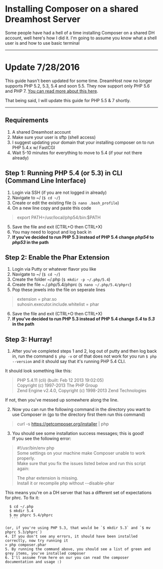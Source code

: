 Installing Composer on a shared Dreamhost Server
==========================
Some people have had a hell of a time installing Composer on a shared DH account, well here's how I did it. 
I'm going to assume you know what a shell user is and how to use basic terminal

-----------------------

# Update 7/28/2016 
This guide hasn't been updated for some time. DreamHost now no longer supports PHP 5.2, 5.3, 5.4 and soon 5.5. They now support only PHP 5.6 and PHP 7. [You can read more about this here](https://help.dreamhost.com/hc/en-us/articles/215082337-What-versions-of-PHP-are-available-at-DreamHost-).

That being said, I will update this guide for PHP 5.5 & 7 shortly.

-----------------------

Requirements
-------------------------
1. A shared Dreamhost account
2. Make sure your user is sftp (shell access)
3. I suggest updating your domain that your installing composer on to run PHP 5.4.x w/ FastCGI
4. Wait 5-10 minutes for everything to move to 5.4 (if your not there already)


Step 1: Running PHP 5.4 (or 5.3) in CLI (Command Line Interface)
-------------------------

1. Login via SSH (if you are not logged in already)
2. Navigate to ~/ (`$ cd ~/`)
3. Create or edit the existing file (`$ nano .bash_profile`)
4. On a new line copy and paste this code
  > export PATH=/usr/local/php54/bin:$PATH

5. Save the file and exit (CTRL+O then CTRL+X)
6. You may need to logout and log back in
7. **If you've decided to run PHP 5.3 instead of PHP 5.4 change *php54* to *php53* in the path**

Step 2: Enable the Phar Extension
-------------------------

1. Login via Putty or whatever flavor you like
2. Navigate to ~/ (`$ cd ~/`)
3. Create the folder ~/.php (`$ mkdir -p ~/.php/5.4`)
4. Create the file ~./.php/5.4/phprc (`$ nano ~/.php/5.4/phprc`)
5. Pop these jewels into the file on seperate lines
 > extension = phar.so<br />
 > suhosin.executor.include.whitelist = phar

6. Save the file and exit (CTRL+O then CTRL+X)
7. **If you've decided to run PHP 5.3 instead of PHP 5.4 change *5.4* to *5.3* in the path**



Step 3: Hurray!
-------------------------
1. After you've completed steps 1 and 2, log out of putty and then log back in, run the command `$ php -v` or of that does not work for
  you run `$ php --version` and it should say that it's running PHP 5.4 CLI.

  It should look something like this:
> PHP 5.4.11 (cli) (built: Feb 12 2013 19:02:05)<br />
> Copyright (c) 1997-2013 The PHP Group <br />
> Zend Engine v2.4.0, Copyright (c) 1998-2013 Zend Technologies

  If not, then you've messed up somewhere along the line.

2. Now you can run the following command in the directory you want to use Composer in (go to the directory first them run this command)
 > curl -s https://getcomposer.org/installer | php
3. You should see some installation success messages; this is good!  
  If you see the following error:
  > \#!/usr/bin/env php  
  > Some settings on your machine make Composer unable to work properly.  
  > Make sure that you fix the issues listed below and run this script again:  
  >  
  > The phar extension is missing.  
  > Install it or recompile php without --disable-phar  
  
  This means you're on a DH server that has a different set of expectations for phrc. To fix it:
  ````
    $ cd ~/.php
    $ mkdir 5.4
    $ mv phprc 5.4/phprc
    ````

  (or, if you're using PHP 5.3, that would be `$ mkdir 5.3` and `$ mv phprc 5.3/phprc`)
4. If you don't see any errors, it should have been installed correctly, now try running it
 > php composer.phar
5. By running the command above, you should see a list of green and grey items, you've installed composer
6. I'll assume from here on our you can read the composer documentation and usage :)


